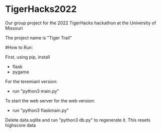 # TigerHacks2022
Our group project for the 2022 TigerHacks hackathon at the University of Missouri

The project name is "Tiger Trail" 


#How to Run:

First, using pip, install
- flask
- pygame

For the teremianl version:
- run "python3 main.py"

To start the web server for the web version:
- run "python3 flaskmain.py"

Delete data.sqlite and run "python3 db.py" to regenerate it. This resets highscore data

